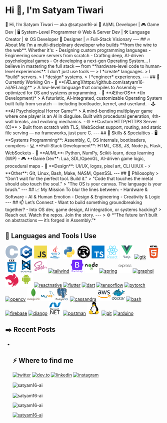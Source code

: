 <h1>Hi 👋, I'm Satyam Tiwari</h1>
<p>👋 Hi, I’m Satyam Tiwari — aka @satyam16-ai  🧠 AI/ML Developer | 🎮 Game Dev | 🖥 System-Level Programmer   🌐 Web & Server Dev | 🛠 Language Creator | ⚙ OS Developer   🎨 Designer | 🔥 Full-Stack Visionary  ---  ## 🔥 About Me  I’m a multi-disciplinary developer who builds **from the wire to the web**.  Whether it's: - Designing custom programming languages - Engineering secure servers from scratch - Crafting deep, AI-driven psychological games - Or developing a next-gen Operating System...  I believe in mastering the full stack — from **hardware-level code to human-level experiences**.  I don’t just use tools —   > I *create* languages.   > I *build* servers.   > I *design* systems.   > I *engineer* experiences.  ---  ## 🚧 Currently Working On  - 🔡 **[ÆLang](https://github.com/satyam16-ai/AELang)**     > A low-level language that compiles to Assembly — optimized for OS and systems programming.  - 🧬 **ÆtherOS** *(In Development)*     > A futuristic, AI-integrated, customizable Operating System built fully from scratch — including bootloader, kernel, and userland.  - 🕹️ **AI Psychological Horror Game**     > A mind-bending multiplayer game where one player is an AI in disguise. Built with procedural generation, 4th-wall breaks, and evolving mechanics.  - 🌐 **Custom HTTP/HTTPS Server (C)**     > Built from scratch with TLS, WebSocket support, routing, and static file serving — no frameworks, just pure C.  ---  ## 🧠 Skills & Specialties  - 🖥 **Systems Programming**: Assembly, C, OS internals, bootloaders, compilers   - 💻 **Full-Stack Development**: HTML, CSS, JS, Node.js, Flask, WebSockets   - 🤖 **AI/ML**: Python, NumPy, Scikit-learn, deep learning (WIP)   - 🎮 **Game Dev**: Lua, SDL/OpenGL, AI-driven game logic, procedural maps   - 🎨 **Design**: UI/UX, logos, pixel art, CLI UI/UX   - ⚡ **Other**: Git, Linux, Bash, Make, NASM, OpenSSL  ---  ## 🧭 Philosophy  > "Don’t wait for the perfect tool. Build it."   > "Code that touches the metal should also touch the soul."   > "The OS is your canvas. The language is your brush."  ---  ## 📈 My Mission  To blur the lines between: - Hardware & Software   - AI & Human Emotion   - Design & Engineering   - Creativity & Logic  ---  ## 📫 Let’s Connect  - Want to build something groundbreaking together?   - Into OS dev, game design, AI integration, or systems hacking?   > Reach out. Watch the repos. Join the story.  ---  > ⚙ *“The future isn’t built on abstractions — it’s forged in Assembly.”*</p>
<h2>🚀 Languages and Tools I Use</h2>
<p><a target="_blank" href="https://raw.githubusercontent.com/devicons/devicon/master/icons/c/c-original.svg" style="display: inline-block;"><img src="https://raw.githubusercontent.com/devicons/devicon/master/icons/c/c-original.svg" alt="c" width="42" height="42" /></a>
<a target="_blank" href="https://raw.githubusercontent.com/devicons/devicon/master/icons/cplusplus/cplusplus-original.svg" style="display: inline-block;"><img src="https://raw.githubusercontent.com/devicons/devicon/master/icons/cplusplus/cplusplus-original.svg" alt="cplusplus" width="42" height="42" /></a>
<a target="_blank" href="https://raw.githubusercontent.com/devicons/devicon/master/icons/javascript/javascript-original.svg" style="display: inline-block;"><img src="https://raw.githubusercontent.com/devicons/devicon/master/icons/javascript/javascript-original.svg" alt="javascript" width="42" height="42" /></a>
<a target="_blank" href="https://raw.githubusercontent.com/devicons/devicon/master/icons/java/java-original.svg" style="display: inline-block;"><img src="https://raw.githubusercontent.com/devicons/devicon/master/icons/java/java-original.svg" alt="java" width="42" height="42" /></a>
<a target="_blank" href="https://raw.githubusercontent.com/devicons/devicon/master/icons/python/python-original.svg" style="display: inline-block;"><img src="https://raw.githubusercontent.com/devicons/devicon/master/icons/python/python-original.svg" alt="python" width="42" height="42" /></a>
<a target="_blank" href="https://raw.githubusercontent.com/devicons/devicon/master/icons/rust/rust-plain.svg" style="display: inline-block;"><img src="https://raw.githubusercontent.com/devicons/devicon/master/icons/rust/rust-plain.svg" alt="rust" width="42" height="42" /></a>
<a target="_blank" href="https://raw.githubusercontent.com/devicons/devicon/master/icons/typescript/typescript-original.svg" style="display: inline-block;"><img src="https://raw.githubusercontent.com/devicons/devicon/master/icons/typescript/typescript-original.svg" alt="typescript" width="42" height="42" /></a>
<a target="_blank" href="https://raw.githubusercontent.com/devicons/devicon/master/icons/react/react-original-wordmark.svg" style="display: inline-block;"><img src="https://raw.githubusercontent.com/devicons/devicon/master/icons/react/react-original-wordmark.svg" alt="react" width="42" height="42" /></a>
<a target="_blank" href="https://raw.githubusercontent.com/devicons/devicon/master/icons/vuejs/vuejs-original-wordmark.svg" style="display: inline-block;"><img src="https://raw.githubusercontent.com/devicons/devicon/master/icons/vuejs/vuejs-original-wordmark.svg" alt="vuejs" width="42" height="42" /></a>
<a target="_blank" href="https://upload.wikimedia.org/wikipedia/commons/7/71/GTK_logo.svg" style="display: inline-block;"><img src="https://upload.wikimedia.org/wikipedia/commons/7/71/GTK_logo.svg" alt="gtk" width="42" height="42" /></a>
<a target="_blank" href="https://raw.githubusercontent.com/devicons/devicon/master/icons/html5/html5-original-wordmark.svg" style="display: inline-block;"><img src="https://raw.githubusercontent.com/devicons/devicon/master/icons/html5/html5-original-wordmark.svg" alt="html5" width="42" height="42" /></a>
<a target="_blank" href="https://raw.githubusercontent.com/devicons/devicon/master/icons/css3/css3-original-wordmark.svg" style="display: inline-block;"><img src="https://raw.githubusercontent.com/devicons/devicon/master/icons/css3/css3-original-wordmark.svg" alt="css3" width="42" height="42" /></a>
<a target="_blank" href="https://raw.githubusercontent.com/devicons/devicon/master/icons/backbonejs/backbonejs-original-wordmark.svg" style="display: inline-block;"><img src="https://raw.githubusercontent.com/devicons/devicon/master/icons/backbonejs/backbonejs-original-wordmark.svg" alt="backbonejs" width="42" height="42" /></a>
<a target="_blank" href="https://raw.githubusercontent.com/devicons/devicon/master/icons/sass/sass-original.svg" style="display: inline-block;"><img src="https://raw.githubusercontent.com/devicons/devicon/master/icons/sass/sass-original.svg" alt="sass" width="42" height="42" /></a>
<a target="_blank" href="https://www.vectorlogo.zone/logos/tailwindcss/tailwindcss-icon.svg" style="display: inline-block;"><img src="https://www.vectorlogo.zone/logos/tailwindcss/tailwindcss-icon.svg" alt="tailwind" width="42" height="42" /></a>
<a target="_blank" href="https://raw.githubusercontent.com/devicons/devicon/master/icons/bootstrap/bootstrap-plain-wordmark.svg" style="display: inline-block;"><img src="https://raw.githubusercontent.com/devicons/devicon/master/icons/bootstrap/bootstrap-plain-wordmark.svg" alt="bootstrap" width="42" height="42" /></a>
<a target="_blank" href="https://raw.githubusercontent.com/devicons/devicon/master/icons/nodejs/nodejs-original-wordmark.svg" style="display: inline-block;"><img src="https://raw.githubusercontent.com/devicons/devicon/master/icons/nodejs/nodejs-original-wordmark.svg" alt="nodejs" width="42" height="42" /></a>
<a target="_blank" href="https://www.vectorlogo.zone/logos/springio/springio-icon.svg" style="display: inline-block;"><img src="https://www.vectorlogo.zone/logos/springio/springio-icon.svg" alt="spring" width="42" height="42" /></a>
<a target="_blank" href="https://raw.githubusercontent.com/devicons/devicon/master/icons/express/express-original-wordmark.svg" style="display: inline-block;"><img src="https://raw.githubusercontent.com/devicons/devicon/master/icons/express/express-original-wordmark.svg" alt="express" width="42" height="42" /></a>
<a target="_blank" href="https://www.vectorlogo.zone/logos/graphql/graphql-icon.svg" style="display: inline-block;"><img src="https://www.vectorlogo.zone/logos/graphql/graphql-icon.svg" alt="graphql" width="42" height="42" /></a>
<a target="_blank" href="https://raw.githubusercontent.com/devicons/devicon/master/icons/nestjs/nestjs-plain.svg" style="display: inline-block;"><img src="https://raw.githubusercontent.com/devicons/devicon/master/icons/nestjs/nestjs-plain.svg" alt="nestjs" width="42" height="42" /></a>
<a target="_blank" href="https://raw.githubusercontent.com/devicons/devicon/master/icons/android/android-original-wordmark.svg" style="display: inline-block;"><img src="https://raw.githubusercontent.com/devicons/devicon/master/icons/android/android-original-wordmark.svg" alt="android" width="42" height="42" /></a>
<a target="_blank" href="https://reactnative.dev/img/header_logo.svg" style="display: inline-block;"><img src="https://reactnative.dev/img/header_logo.svg" alt="reactnative" width="42" height="42" /></a>
<a target="_blank" href="https://www.vectorlogo.zone/logos/flutterio/flutterio-icon.svg" style="display: inline-block;"><img src="https://www.vectorlogo.zone/logos/flutterio/flutterio-icon.svg" alt="flutter" width="42" height="42" /></a>
<a target="_blank" href="https://www.vectorlogo.zone/logos/dartlang/dartlang-icon.svg" style="display: inline-block;"><img src="https://www.vectorlogo.zone/logos/dartlang/dartlang-icon.svg" alt="dart" width="42" height="42" /></a>
<a target="_blank" href="https://www.vectorlogo.zone/logos/tensorflow/tensorflow-icon.svg" style="display: inline-block;"><img src="https://www.vectorlogo.zone/logos/tensorflow/tensorflow-icon.svg" alt="tensorflow" width="42" height="42" /></a>
<a target="_blank" href="https://www.vectorlogo.zone/logos/pytorch/pytorch-icon.svg" style="display: inline-block;"><img src="https://www.vectorlogo.zone/logos/pytorch/pytorch-icon.svg" alt="pytorch" width="42" height="42" /></a>
<a target="_blank" href="https://www.vectorlogo.zone/logos/opencv/opencv-icon.svg" style="display: inline-block;"><img src="https://www.vectorlogo.zone/logos/opencv/opencv-icon.svg" alt="opencv" width="42" height="42" /></a>
<a target="_blank" href="https://raw.githubusercontent.com/devicons/devicon/master/icons/mongodb/mongodb-original-wordmark.svg" style="display: inline-block;"><img src="https://raw.githubusercontent.com/devicons/devicon/master/icons/mongodb/mongodb-original-wordmark.svg" alt="mongodb" width="42" height="42" /></a>
<a target="_blank" href="https://raw.githubusercontent.com/devicons/devicon/master/icons/mysql/mysql-original-wordmark.svg" style="display: inline-block;"><img src="https://raw.githubusercontent.com/devicons/devicon/master/icons/mysql/mysql-original-wordmark.svg" alt="mysql" width="42" height="42" /></a>
<a target="_blank" href="https://raw.githubusercontent.com/devicons/devicon/master/icons/postgresql/postgresql-original-wordmark.svg" style="display: inline-block;"><img src="https://raw.githubusercontent.com/devicons/devicon/master/icons/postgresql/postgresql-original-wordmark.svg" alt="postgresql" width="42" height="42" /></a>
<a target="_blank" href="https://www.vectorlogo.zone/logos/apache_cassandra/apache_cassandra-icon.svg" style="display: inline-block;"><img src="https://www.vectorlogo.zone/logos/apache_cassandra/apache_cassandra-icon.svg" alt="cassandra" width="42" height="42" /></a>
<a target="_blank" href="https://raw.githubusercontent.com/devicons/devicon/master/icons/amazonwebservices/amazonwebservices-original-wordmark.svg" style="display: inline-block;"><img src="https://raw.githubusercontent.com/devicons/devicon/master/icons/amazonwebservices/amazonwebservices-original-wordmark.svg" alt="aws" width="42" height="42" /></a>
<a target="_blank" href="https://raw.githubusercontent.com/devicons/devicon/master/icons/docker/docker-original-wordmark.svg" style="display: inline-block;"><img src="https://raw.githubusercontent.com/devicons/devicon/master/icons/docker/docker-original-wordmark.svg" alt="docker" width="42" height="42" /></a>
<a target="_blank" href="https://www.vectorlogo.zone/logos/gnu_bash/gnu_bash-icon.svg" style="display: inline-block;"><img src="https://www.vectorlogo.zone/logos/gnu_bash/gnu_bash-icon.svg" alt="bash" width="42" height="42" /></a>
<a target="_blank" href="https://www.vectorlogo.zone/logos/firebase/firebase-icon.svg" style="display: inline-block;"><img src="https://www.vectorlogo.zone/logos/firebase/firebase-icon.svg" alt="firebase" width="42" height="42" /></a>
<a target="_blank" href="https://cdn.worldvectorlogo.com/logos/django.svg" style="display: inline-block;"><img src="https://cdn.worldvectorlogo.com/logos/django.svg" alt="django" width="42" height="42" /></a>
<a target="_blank" href="https://raw.githubusercontent.com/devicons/devicon/master/icons/dot-net/dot-net-original-wordmark.svg" style="display: inline-block;"><img src="https://raw.githubusercontent.com/devicons/devicon/master/icons/dot-net/dot-net-original-wordmark.svg" alt="dotnet" width="42" height="42" /></a>
<a target="_blank" href="https://www.vectorlogo.zone/logos/getpostman/getpostman-icon.svg" style="display: inline-block;"><img src="https://www.vectorlogo.zone/logos/getpostman/getpostman-icon.svg" alt="postman" width="42" height="42" /></a>
<a target="_blank" href="https://raw.githubusercontent.com/devicons/devicon/master/icons/linux/linux-original.svg" style="display: inline-block;"><img src="https://raw.githubusercontent.com/devicons/devicon/master/icons/linux/linux-original.svg" alt="linux" width="42" height="42" /></a>
<a target="_blank" href="https://www.vectorlogo.zone/logos/git-scm/git-scm-icon.svg" style="display: inline-block;"><img src="https://www.vectorlogo.zone/logos/git-scm/git-scm-icon.svg" alt="git" width="42" height="42" /></a>
<a target="_blank" href="https://cdn.worldvectorlogo.com/logos/arduino-1.svg" style="display: inline-block;"><img src="https://cdn.worldvectorlogo.com/logos/arduino-1.svg" alt="arduino" width="42" height="42" /></a></p>
<h2>✒️ Recent Posts</h2>
<ul>
<li><a target="_blank" href=""></a></li>
<h2>⚡️ Where to find me</h2>
<p><a target="_blank" href="https://twitter.com/https://x.com/Satyam_ai" style="display: inline-block;"><img src="https://img.shields.io/badge/twitter-x?style=for-the-badge&logo=x&logoColor=white&color=%230f1419" alt="twitter" /></a>
<a target="_blank" href="https://dev.to/https://dev.to/satyam_ai" style="display: inline-block;"><img src="https://img.shields.io/badge/dev-to?style=for-the-badge&logo=dev-to&logoColor=white&color=black" alt="dev.to" /></a>
<a target="_blank" href="https://www.linkedin.com/in/https://www.linkedin.com/in/satyam--ai/" style="display: inline-block;"><img src="https://img.shields.io/badge/linkedin-logo?style=for-the-badge&logo=linkedin&logoColor=white&color=%230a77b6" alt="linkedin" /></a>
<a target="_blank" href="https://www.instagram.com/https://www.instagram.com/https.satyam.ai/" style="display: inline-block;"><img src="https://img.shields.io/badge/instagram-logo?style=for-the-badge&logo=instagram&logoColor=white&color=%23F35369" alt="instagram" /></a></p>
<p><img align="center" src="https://github-readme-stats.vercel.app/api?username=satyam16-ai&show_icons=true&locale=en" alt="satyam16-ai" /></p>
<p><img align="center" src="https://github-readme-streak-stats.herokuapp.com/?user=satyam16-ai&" alt="satyam16-ai" /></p>
<p><img src="https://github-readme-stats.vercel.app/api/top-langs?username=satyam16-ai&show_icons=true&locale=en&layout=compact" alt="satyam16-ai" /></p>
<p><a href="https://github.com/ryo-ma/github-profile-trophy"><img src="https://github-profile-trophy.vercel.app/?username=satyam16-ai" alt="satyam16-ai" /></a></p>
